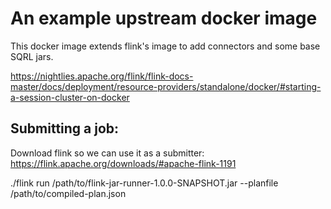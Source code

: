 # An example upstream docker image

This docker image extends flink's image to add connectors and some base SQRL jars.

https://nightlies.apache.org/flink/flink-docs-master/docs/deployment/resource-providers/standalone/docker/#starting-a-session-cluster-on-docker

## Submitting a job:
Download flink so we can use it as a submitter:
https://flink.apache.org/downloads/#apache-flink-1191

./flink run /path/to/flink-jar-runner-1.0.0-SNAPSHOT.jar --planfile /path/to/compiled-plan.json